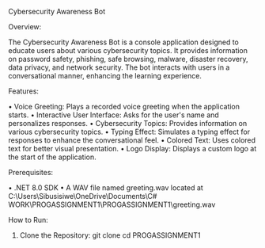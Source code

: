 Cybersecurity Awareness Bot
   
Overview:

The Cybersecurity Awareness Bot is a console application designed to educate users about various cybersecurity topics. It provides information on password safety, phishing, safe browsing, malware, disaster recovery, data privacy, and network security. The bot interacts with users in a conversational manner, enhancing the learning experience.

Features:

•	Voice Greeting: Plays a recorded voice greeting when the application starts.
•	Interactive User Interface: Asks for the user's name and personalizes responses.
•	Cybersecurity Topics: Provides information on various cybersecurity topics.
•	Typing Effect: Simulates a typing effect for responses to enhance the conversational feel.
•	Colored Text: Uses colored text for better visual presentation.
•	Logo Display: Displays a custom logo at the start of the application.

Prerequisites:

•	.NET 8.0 SDK
•	A WAV file named greeting.wav located at C:\Users\Sibusisiwe\OneDrive\Documents\C# WORK\PROGASSIGNMENT1\PROGASSIGNMENT1\greeting.wav

How to Run:
1.	Clone the Repository:	 git clone <repository-url>
 cd PROGASSIGNMENT1

   
